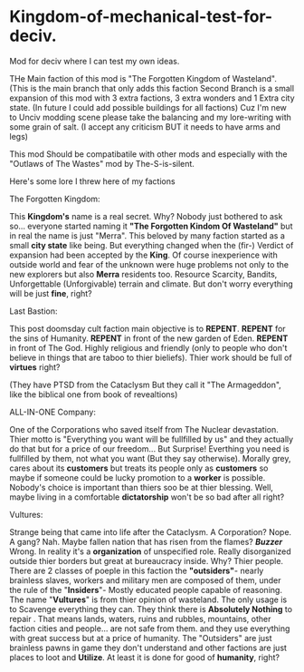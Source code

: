 # Kingdom-of-mechanical-test-for-deciv.
Mod for deciv where I can test my own ideas.

THe Main faction of this mod is "The Forgotten Kingdom of Wasteland". (This is the main branch that only adds this faction
Second Branch is a small expansion of this mod with 3 extra factions, 3 extra wonders and 1 Extra city state. (In future I could add possible buildings for all factions)
Cuz I'm new to Unciv modding scene please take the balancing and my lore-writing with some grain of salt. (I accept any criticism BUT it needs to have arms and legs)

This mod Should be compatibatile with other mods and especially with the "Outlaws of The Wastes" mod by The-S-is-silent.

Here's some lore I threw here of my factions

The Forgotten Kingdom:

This **Kingdom's** name is a real secret. Why? Nobody just bothered to ask so... everyone started naming it **"The Forgotten Kindom Of Wasteland"** but in real the name is just "Merra".
This beloved by many faction started as a small **city state** like being. But everything changed when the (fir-) Verdict of expansion had been accepted by the **King**.
Of course inexperience with outside world and fear of the unknown were huge problems not only to the new explorers but also **Merra** residents too. 
Resource Scarcity, Bandits, Unforgettable (Unforgivable) terrain and climate. 
But don't worry everything will be just **fine**, right?

Last Bastion:

This post doomsday cult faction main objective is to **REPENT**. **REPENT** for the sins of Humanity. **REPENT** in front of the new garden of Eden.
**REPENT** in front of The God.
Highly religious and friendly (only to people who don't believe in things that are taboo to thier bieliefs).
Thier work should be full of **virtues** right?

(They have PTSD from the Cataclysm But they call it "The Armageddon", like the biblical one from book of revealtions)

ALL-IN-ONE Company:

One of the Corporations who saved itself from The Nuclear devastation. Thier motto is "Everything you want will be fullfilled by us" and they actually do that but for a price of our freedom... But Surprise! Everthing you need is fullfilled by them, not what you want (But they say otherwise). Morally grey, cares about its **customers** but treats its people only as **customers** so maybe if someone could be lucky promotion to a **worker** is possible. Nobody's choice is important than thiers soo be at thier blessing. Well, maybe living in a comfortable **dictatorship** won't be so bad after all right?

Vultures:

Strange being that came into life after the Cataclysm. A Corporation? Nope. A gang? Nah. Maybe fallen nation that has risen from the flames? ***Buzzer*** Wrong.
In reality it's a **organization** of unspecified role. Really disorganized outside thier borders but great at bureaucracy inside. Why? Thier people.
There are 2 classes of poeple in this faction the **"outsiders"**- nearly brainless slaves, workers and military men are composed of them, under the rule of the
"**Insiders**"- Mostly educated people capable of reasoning.  
The name "**Vultures**" is from thier opinion of wasteland. The only usage is to Scavenge everything they can. They think there is **Absolutely Nothing** to repair . That means lands, waters, ruins and rubbles, mountains, other faction cities and people... are not safe from them. and they use everything with great success but at a price of humanity. The "Outsiders" are just brainless pawns in game they don't understand and other factions are just places to loot and **Utilize**. At least it is done for good of **humanity**, right?
